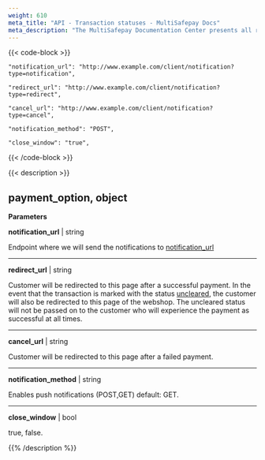 ```yaml
---
weight: 610
meta_title: "API - Transaction statuses - MultiSafepay Docs"
meta_description: "The MultiSafepay Documentation Center presents all relevant information about our Plugins and API. You can also find support pages for Payment Methods, Tools and General Questions as well as the contact details of our Support and Integration Teams."
---
```

{{< code-block >}}
```shell 
"notification_url": "http://www.example.com/client/notification?type=notification",
```

```shell 
"redirect_url": "http://www.example.com/client/notification?type=redirect",
```

```shell
"cancel_url": "http://www.example.com/client/notification?type=cancel", 
```

```shell 
"notification_method": "POST",
```

```shell 
"close_window": "true",
```


{{< /code-block >}}

{{< description >}}
## payment_option, object 


**Parameters**

__notification_url__ | string

Endpoint where we will send the notifications to [notification_url](/faq/api/how-does-the-notification-url-work)              

----------------
__redirect_url__ | string

Customer will be redirected to this page after a successful payment. In the event that the transaction is marked with the status [uncleared](/faq/getting-started/glossary/#uncleared), the customer will also be redirected to this page of the webshop. The uncleared status will not be passed on to the customer who will experience the payment as successful at all times.              

----------------
__cancel_url__ | string

Customer will be redirected to this page after a failed payment. 

----------------
__notification_method__ | string

Enables push notifications (POST,GET) default: GET.   

----------------
__close_window__ | bool

true, false.    


{{% /description %}}
